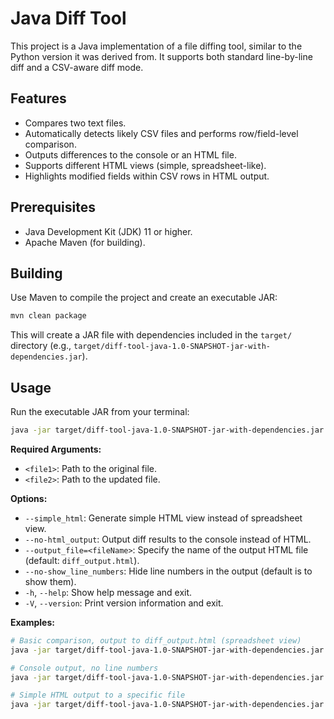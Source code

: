 # Java Diff Tool

This project is a Java implementation of a file diffing tool, similar to the Python version it was derived from.
It supports both standard line-by-line diff and a CSV-aware diff mode.

## Features

*   Compares two text files.
*   Automatically detects likely CSV files and performs row/field-level comparison.
*   Outputs differences to the console or an HTML file.
*   Supports different HTML views (simple, spreadsheet-like).
*   Highlights modified fields within CSV rows in HTML output.

## Prerequisites

*   Java Development Kit (JDK) 11 or higher.
*   Apache Maven (for building).

## Building

Use Maven to compile the project and create an executable JAR:

```bash
mvn clean package
```

This will create a JAR file with dependencies included in the `target/` directory (e.g., `target/diff-tool-java-1.0-SNAPSHOT-jar-with-dependencies.jar`).

## Usage

Run the executable JAR from your terminal:

```bash
java -jar target/diff-tool-java-1.0-SNAPSHOT-jar-with-dependencies.jar <file1> <file2> [options]
```

**Required Arguments:**

*   `<file1>`: Path to the original file.
*   `<file2>`: Path to the updated file.

**Options:**

*   `--simple_html`: Generate simple HTML view instead of spreadsheet view.
*   `--no-html_output`: Output diff results to the console instead of HTML.
*   `--output_file=<fileName>`: Specify the name of the output HTML file (default: `diff_output.html`).
*   `--no-show_line_numbers`: Hide line numbers in the output (default is to show them).
*   `-h`, `--help`: Show help message and exit.
*   `-V`, `--version`: Print version information and exit.

**Examples:**

```bash
# Basic comparison, output to diff_output.html (spreadsheet view)
java -jar target/diff-tool-java-1.0-SNAPSHOT-jar-with-dependencies.jar file_v1.csv file_v2.csv

# Console output, no line numbers
java -jar target/diff-tool-java-1.0-SNAPSHOT-jar-with-dependencies.jar --no-html_output --no-show_line_numbers old.txt new.txt

# Simple HTML output to a specific file
java -jar target/diff-tool-java-1.0-SNAPSHOT-jar-with-dependencies.jar --simple_html --output_file comparison.html doc_v1.txt doc_v2.txt
``` 
